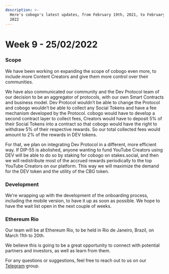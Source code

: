 ```yaml
---
description: >-
  Here's cobogo's latest updates, from February 19th, 2021, to February 25th,
  2022
---
```


# Week 9 - 25/02/2022

### Scope

We have been working on expanding the scope of cobogo even more, to include more Content Creators and give them more control over their communities.

We have also communicated our community and the Dev Protocol team of our decision to be an aggregator of protocols, with our own Smart Contracts and business model. Dev Protocol wouldn’t be able to change the Protocol and cobogo wouldn’t be able to collect any Social Tokens and have a fee mechanism developed by the Protocol. cobogo would have to develop a second contract layer to collect fees, Creators would have to deposit 5% of their Social Tokens into a contract so that cobogo would have the right to withdraw 5% of their respective rewards. So our total collected fees would amount to 2% of the rewards in DEV tokens.&#x20;

For that, we plan on integrating Dev Protocol in a different, more efficient way. If DIP-55 is abolished, anyone wanting to fund YouTube Creators using DEV will be able to do so by staking for cobogo on stakes.social, and then we will redistribute most of the accrued rewards periodically to the top YouTube Creators on our platform. This way we will maximize the demand for the DEV token and the utility of the CBG token.

### Development

We're wrapping up with the development of the onboarding process, including the mobile version, to have it up as soon as possible. We hope to have the wait list open in the next couple of weeks.

### Ethereum Rio

Our team will be at Ethereum Rio, to be held in Rio de Janeiro, Brazil, on March 11th to 20th.&#x20;

We believe this is going to be a great opportunity to connect with potential partners and investors, as well as learn from them.

For any questions or suggestions, feel free to reach out to us on our [Telegram](https://t.me/cobogosocial) group.&#x20;

